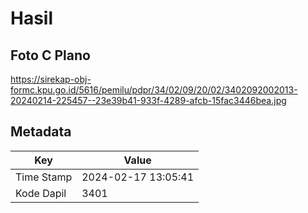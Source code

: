 # Hasil

## Foto C Plano

https://sirekap-obj-formc.kpu.go.id/5616/pemilu/pdpr/34/02/09/20/02/3402092002013-20240214-225457--23e39b41-933f-4289-afcb-15fac3446bea.jpg


## Metadata

| Key        | Value               |
| ---------- | ------------------- |
| Time Stamp | 2024-02-17 13:05:41 |
| Kode Dapil | 3401                |



